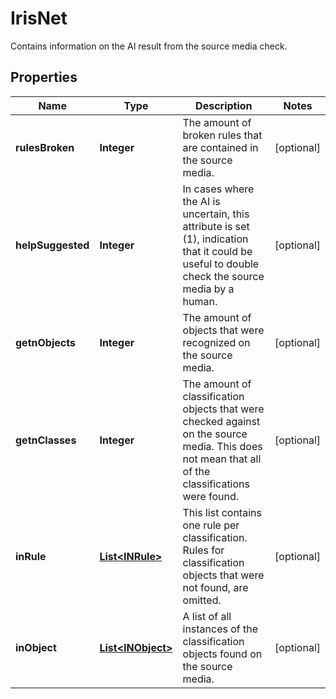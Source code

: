 

# IrisNet

Contains information on the AI result from the source media check.
## Properties

Name | Type | Description | Notes
------------ | ------------- | ------------- | -------------
**rulesBroken** | **Integer** | The amount of broken rules that are contained in the source media. |  [optional]
**helpSuggested** | **Integer** | In cases where the AI is uncertain, this attribute is set (1), indication that it could be useful to double check the source media by a human. |  [optional]
**getnObjects** | **Integer** | The amount of objects that were recognized on the source media. |  [optional]
**getnClasses** | **Integer** | The amount of classification objects that were checked against on the source media. This does not mean that all of the classifications were found. |  [optional]
**inRule** | [**List&lt;INRule&gt;**](INRule.md) | This list contains one rule per classification. Rules for classification objects that were not found, are omitted. |  [optional]
**inObject** | [**List&lt;INObject&gt;**](INObject.md) | A list of all instances of the classification objects found on the source media. |  [optional]



